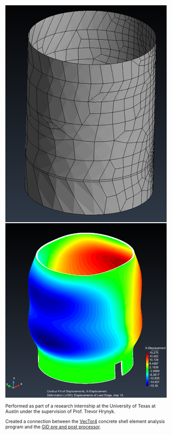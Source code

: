 <div class="mdImgContainer">
    <img src="/page/vt4/vt4gidmesh.png">
    <img src="/page/vt4/vt4gidpost.png">
</div>

Performed as part of a research internship at the University of Texas at Austin under the supervision of Prof. Trevor Hrynyk.

Created a connection between the [VecTor4](http://vectoranalysisgroup.com/vector4.html) concrete shell element analysis program and the [GiD pre and post processor](http://gidhome.com).
